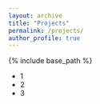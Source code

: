 ```yaml
---
layout: archive
title: "Projects"
permalink: /projects/
author_profile: true
---
```


{% include base_path %}

- 1
- 2
- 3
